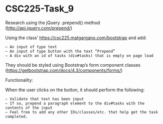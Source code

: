 # CSC225-Task_9

Research using the jQuery .prepend() method (http://api.jquery.com/prepend/)

Using the class’ https://csc225.matgargano.com/bootstrap and add:

    – An input of type text
    – An input of type button with the text “Prepend”
    – A div with an id of tasks (div#tasks) that is empty on page load
They should be styled using Bootstrap’s form component classes (https://getbootstrap.com/docs/4.3/components/forms/)

Functionality:

When the user clicks on the button, it should perform the following:

    – Validate that text has been input
    – If so, prepend a paragraph element to the div#tasks with the contents of the input
    – Feel free to add any other IDs/classes/etc. that help get the task completed.
